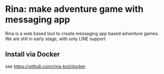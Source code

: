# Rina: make adventure game with messaging app

Rina is a web based tool to create messaging app based adventure games.
We are still in early stage, with only LINE support

## Install via Docker
see https://github.com/rina-bot/docker
